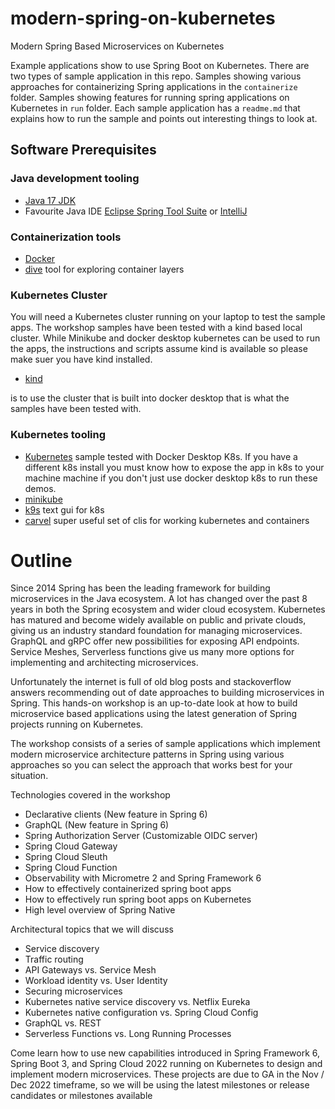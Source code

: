# modern-spring-on-kubernetes

Modern Spring Based Microservices on Kubernetes

Example applications show to use Spring Boot on Kubernetes. There are two types
of sample application in this repo. Samples showing various approaches for
containerizing Spring applications in the `containerize` folder.
Samples showing features for running spring applications on Kubernetes in `run`
folder. Each sample application has a `readme.md` that explains how to run the
sample and points out interesting things to look at.

## Software Prerequisites

### Java development tooling 
* [Java 17 JDK](https://adoptium.net/)
* Favourite Java IDE [Eclipse Spring Tool Suite](https://spring.io/tools) or 
  [IntelliJ](https://www.jetbrains.com/idea/download)

### Containerization tools
* [Docker](https://www.docker.com/products/docker-desktop)  
* [dive](https://github.com/wagoodman/dive) tool for exploring container layers

### Kubernetes Cluster 

You will need a Kubernetes cluster running on your laptop to test the sample
apps. The workshop samples have been tested with a kind based local cluster. 
While Minikube and docker desktop kubernetes can be used to run the apps, the
instructions and scripts assume kind is available so please make suer you have
kind installed.

* [kind](https://kind.sigs.k8s.io/docs/user/quick-start/)

is to use the cluster that is built into docker desktop 
that is what the samples have been tested with. 

### Kubernetes tooling
* [Kubernetes](https://kubernetes.io/) sample tested with Docker Desktop K8s. If you have a different k8s install you must know how to expose the app in k8s to your machine machine if you don't just use docker desktop k8s to run these demos.
* [minikube](https://minikube.sigs.k8s.io/docs/start/)
* [k9s](https://github.com/derailed/k9s) text gui for k8s
* [carvel](https://carvel.dev/) super useful set of clis for working kubernetes and containers 




# Outline 

Since 2014 Spring has been the leading framework for building microservices in
the Java ecosystem.  A lot has changed over the past 8 years in both the Spring 
ecosystem and wider cloud ecosystem. Kubernetes has matured and become widely
available on public and private clouds, giving us an industry standard 
foundation for managing microservices. GraphQL and gRPC offer new possibilities 
for exposing API endpoints. Service Meshes, Serverless functions give us many 
more options for implementing and architecting microservices.

Unfortunately the internet is full of old blog posts and stackoverflow answers 
recommending out of date approaches to building microservices in Spring. 
This hands-on workshop is an up-to-date look at how to build microservice 
based applications using the latest generation of Spring projects running 
on Kubernetes.

The workshop consists of a series of sample applications which implement modern
microservice architecture patterns in Spring using various approaches so you 
can select the approach that works best for your situation.

Technologies covered in the workshop

* Declarative clients (New feature in Spring 6)
* GraphQL (New feature in Spring 6)
* Spring Authorization Server (Customizable OIDC server)
* Spring Cloud Gateway
* Spring Cloud Sleuth
* Spring Cloud Function
* Observability with Micrometre 2 and Spring Framework 6
* How to effectively containerized spring boot apps
* How to effectively run spring boot apps on Kubernetes
* High level overview of Spring Native 


Architectural topics that we will discuss

* Service discovery
* Traffic routing
* API Gateways vs. Service Mesh
* Workload identity vs. User Identity
* Securing microservices
* Kubernetes native service discovery vs. Netflix Eureka
* Kubernetes native configuration  vs. Spring Cloud Config
* GraphQL vs. REST
* Serverless Functions vs. Long Running Processes

Come learn how to use new capabilities introduced in Spring Framework 6, 
Spring Boot 3, and Spring Cloud 2022 running on Kubernetes to design and 
implement modern microservices. These projects are due to GA in the Nov / Dec
2022 timeframe, so we will be using the latest milestones or release candidates 
or milestones available